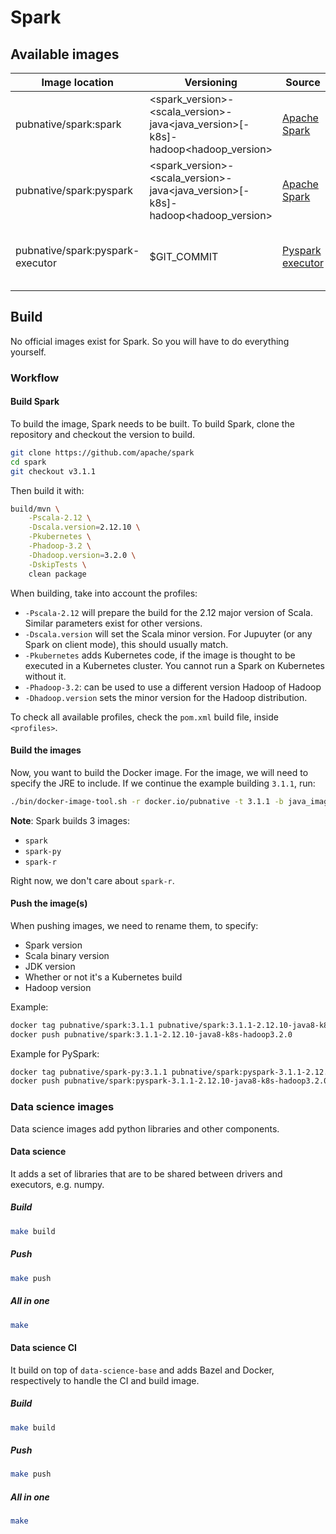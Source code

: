 # Spark

## Available images

| Image location                   | Versioning                                                                      | Source                                                                                                                                         | Description                                  |
| -------------------------------- | ------------------------------------------------------------------------------- | ---------------------------------------------------------------------------------------------------------------------------------------------- | -------------------------------------------- |
| pubnative/spark:spark            | <spark_version>-<scala_version>-java<java_version>[-k8s]-hadoop<hadoop_version> | [Apache Spark](https://github.com/apache/spark)                                                                                                | Base image for Spark.                        |
| pubnative/spark:pyspark          | <spark_version>-<scala_version>-java<java_version>[-k8s]-hadoop<hadoop_version> | [Apache Spark](https://github.com/apache/spark)                                                                                                | Base image for PySpark.                      |
| pubnative/spark:pyspark-executor | $GIT_COMMIT                                                                     | [Pyspark executor](https://github.com/pubnative/docker-images/blob/4e940e55cb25b6541607990733222d1800674170/spark/pyspark-executor/Dockerfile) | Alpine image supporting Spark on Kubernetes. |

## Build

No official images exist for Spark. So you will have to do everything yourself.

### Workflow

#### Build Spark

To build the image, Spark needs to be built. To build Spark, clone the repository and checkout the
version to build.

```bash
git clone https://github.com/apache/spark
cd spark
git checkout v3.1.1
```

Then build it with:

```bash
build/mvn \
    -Pscala-2.12 \
    -Dscala.version=2.12.10 \
    -Pkubernetes \
    -Phadoop-3.2 \
    -Dhadoop.version=3.2.0 \
    -DskipTests \
    clean package
```

When building, take into account the profiles:

- `-Pscala-2.12` will prepare the build for the 2.12 major version of Scala. Similar parameters exist for other
  versions.
- `-Dscala.version` will set the Scala minor version. For Jupuyter (or any Spark on client
  mode), this should usually match.
- `-Pkubernetes` adds Kubernetes code, if the image is thought to be executed in a Kubernetes
  cluster. You cannot run a Spark on Kubernetes without it.
- `-Phadoop-3.2`: can be used to use a different version Hadoop of Hadoop
- `-Dhadoop.version` sets the minor version for the Hadoop distribution.

To check all available profiles, check the `pom.xml` build file, inside `<profiles>`.

#### Build the images

Now, you want to build the Docker image. For the image, we will need to specify the JRE to include.
If we continue the example building `3.1.1`, run:

```bash
./bin/docker-image-tool.sh -r docker.io/pubnative -t 3.1.1 -b java_image_tag=8-jre-slim build
```

**Note**: Spark builds 3 images:

- `spark`
- `spark-py`
- `spark-r`

Right now, we don't care about `spark-r`.

#### Push the image(s)

When pushing images, we need to rename them, to specify:

- Spark version
- Scala binary version
- JDK version
- Whether or not it's a Kubernetes build
- Hadoop version

Example:

```bash
docker tag pubnative/spark:3.1.1 pubnative/spark:3.1.1-2.12.10-java8-k8s-hadoop3.2.0
docker push pubnative/spark:3.1.1-2.12.10-java8-k8s-hadoop3.2.0
```

Example for PySpark:

```bash
docker tag pubnative/spark-py:3.1.1 pubnative/spark:pyspark-3.1.1-2.12.10-java80java8-k8s-hadoop3.2.0
docker push pubnative/spark:pyspark-3.1.1-2.12.10-java8-k8s-hadoop3.2.0
```

### Data science images

Data science images add python libraries and other components.

#### Data science

It adds a set of libraries that are to be shared between drivers and executors, e.g. numpy.

##### Build

```bash
make build
```

##### Push

```bash
make push
```

##### All in one

```bash
make
```

#### Data science CI

It build on top of `data-science-base` and adds Bazel and Docker, respectively to handle the CI and build image.

##### Build

```bash
make build
```

##### Push

```bash
make push
```

##### All in one

```bash
make
```
